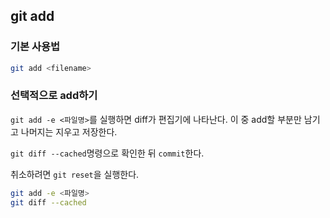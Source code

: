 ## git add

### 기본 사용법

```bash
git add <filename>
```

### 선택적으로 add하기

`git add -e <파일명>`를 실행하면 diff가 편집기에 나타난다.
이 중 add할 부분만 남기고 나머지는 지우고 저장한다.

`git diff --cached`명령으로 확인한 뒤 `commit`한다.

취소하려면 `git reset`을 실행한다.

```bash
git add -e <파일명>
git diff --cached
```

